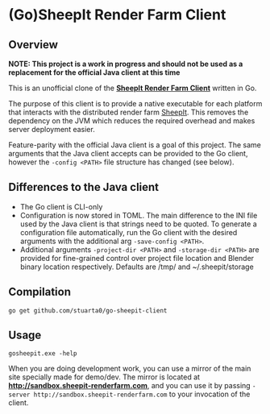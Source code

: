 # (Go)SheepIt Render Farm Client

## Overview

**NOTE: This project is a work in progress and should not be used as a replacement for the official Java client at this time**

This is an unofficial clone of the [**SheepIt Render Farm Client**](https://github.com/laurent-clouet/sheepit-client) written in Go.

The purpose of this client is to provide a native executable for each platform that interacts with the distributed render farm [SheepIt](https://www.sheepit-renderfarm.com/). This removes the dependency on the JVM which reduces the required overhead and makes server deployment easier.

Feature-parity with the official Java client is a goal of this project. The same arguments that the Java client accepts can be provided to the Go client, however the ```-config <PATH>``` file structure has changed (see below).

## Differences to the Java client

* The Go client is CLI-only
* Configuration is now stored in TOML. The main difference to the INI file used by the Java client is that strings need to be quoted. To generate a configuration file automatically, run the Go client with the desired arguments with the additional arg ```-save-config <PATH>```.
* Additional arguments ```-project-dir <PATH>``` and ```-storage-dir <PATH>``` are provided for fine-grained control over project file location and Blender binary location respectively. Defaults are /tmp/ and ~/.sheepit/storage

## Compilation

    go get github.com/stuarta0/go-sheepit-client

## Usage

    gosheepit.exe -help

When you are doing development work, you can use a mirror of the main site specially made for demo/dev. The mirror is located at **http://sandbox.sheepit-renderfarm.com**, and you can use it by passing `-server http://sandbox.sheepit-renderfarm.com` to your invocation of the client.
